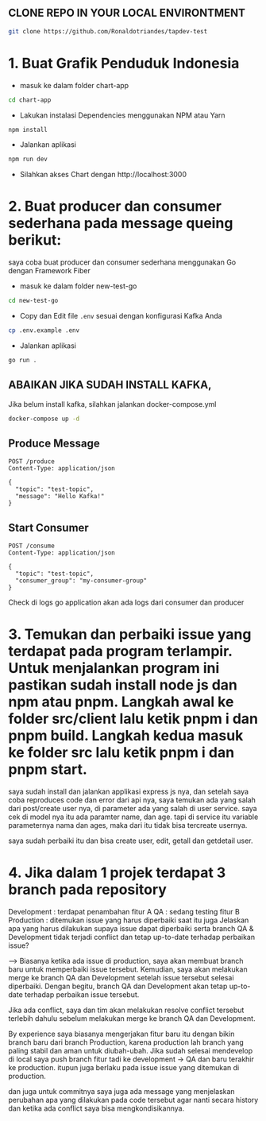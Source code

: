 
## CLONE REPO IN YOUR LOCAL ENVIRONTMENT
```bash
git clone https://github.com/Ronaldotriandes/tapdev-test
```

# 1. Buat Grafik Penduduk Indonesia

- masuk ke dalam folder chart-app
```bash
cd chart-app
```
- Lakukan instalasi Dependencies menggunakan NPM atau Yarn
```bash
npm install
```
- Jalankan aplikasi
```bash
npm run dev
```
- Silahkan akses Chart dengan   http://localhost:3000


# 2. Buat producer dan consumer sederhana pada message queing berikut:

saya coba buat producer dan consumer sederhana menggunakan Go dengan Framework Fiber
- masuk ke dalam folder new-test-go
```bash
cd new-test-go
```
- Copy dan Edit file `.env` sesuai dengan konfigurasi Kafka Anda
```bash
cp .env.example .env
```
- Jalankan aplikasi
```bash
go run .
```

## ABAIKAN JIKA SUDAH INSTALL KAFKA,
Jika belum install kafka, silahkan jalankan docker-compose.yml
```bash
docker-compose up -d
```

## Produce Message
```
POST /produce
Content-Type: application/json

{
  "topic": "test-topic",
  "message": "Hello Kafka!"
}
```

## Start Consumer
```
POST /consume
Content-Type: application/json

{
  "topic": "test-topic",
  "consumer_group": "my-consumer-group"
}
```
Check di logs go application akan ada logs dari consumer dan producer


# 3. Temukan dan perbaiki issue yang terdapat pada program terlampir. Untuk menjalankan program ini pastikan sudah install node js dan npm atau pnpm. Langkah awal ke folder src/client lalu ketik pnpm i dan pnpm build. Langkah kedua masuk ke folder src lalu ketik pnpm i dan pnpm start.

saya sudah install dan jalankan applikasi express js nya, dan setelah saya coba reproduces code dan error dari api nya, saya temukan ada yang salah dari post/create user nya, di parameter ada yang salah di user service. saya cek di model nya itu ada paramter name, dan age. tapi di service itu variable parameternya nama dan ages, maka dari itu tidak bisa tercreate usernya.

saya sudah perbaiki itu dan bisa create user, edit, getall dan getdetail user.

# 4. Jika dalam 1 projek terdapat 3 branch pada repository

Development : terdapat penambahan fitur A
QA : sedang testing fitur B
Production : ditemukan issue yang harus diperbaiki saat itu juga
Jelaskan apa yang harus dilakukan supaya issue dapat diperbaiki serta branch QA & Development tidak terjadi conflict dan tetap up-to-date terhadap perbaikan issue?

-->
Biasanya ketika ada issue di production, saya akan membuat branch baru untuk memperbaiki issue tersebut. Kemudian, saya akan melakukan merge ke branch QA dan Development setelah issue tersebut selesai diperbaiki. Dengan begitu, branch QA dan Development akan tetap up-to-date terhadap perbaikan issue tersebut.

Jika ada conflict, saya dan tim akan melakukan resolve conflict tersebut terlebih dahulu sebelum melakukan merge ke branch QA dan Development.

By experience saya biasanya mengerjakan fitur baru itu dengan bikin branch baru dari branch Production, karena production lah branch yang paling stabil dan aman untuk diubah-ubah. Jika sudah selesai mendevelop di local saya push branch fitur tadi ke development -> QA dan baru terakhir ke production. itupun juga berlaku pada issue issue yang ditemukan di production. 

dan juga untuk commitnya saya juga ada message yang menjelaskan perubahan apa yang dilakukan pada code tersebut agar nanti secara history dan ketika ada conflict saya bisa mengkondisikannya. 
